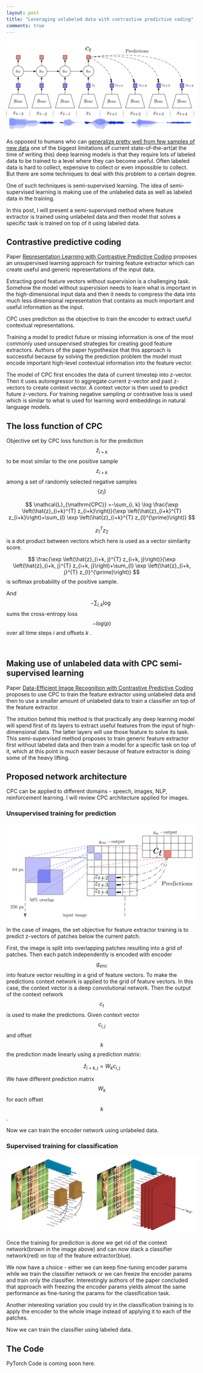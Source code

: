```yaml
---
layout: post
title: "Leveraging unlabeled data with contrastive predictive coding"
comments: true
---
```


![img1](/img/contrastive_predictive_coding/overview.png)

As opposed to humans who can [generalize pretty well from few samples of new data](https://youtu.be/Ucp0TTmvqOE?t=7091) one of the biggest limitations of current state-of-the-art(at the time of writing this) deep learning models is that they require lots of labeled data to be trained to a level where they can become useful. Often labeled data is hard to collect, expensive to collect or even impossible to collect. But there are some techniques to deal with this problem to a certain degree.


One of such techniques is semi-supervised learning. The idea of semi-supervised learning is making use of the unlabeled data as well as labeled data in the training.

In this post, I will present a semi-supervised method where feature extractor is trained using unlabeled data and then model that solves a specific task is trained on top of it using labeled data.

## Contrastive predictive coding

Paper [Representation Learning with Contrastive Predictive Coding](https://arxiv.org/abs/1807.03748) proposes an unsupervised learning approach for training feature extractor which can create useful and generic representations of the input data.

Extracting good feature vectors without supervision is a challenging task. Somehow the model without supervision needs to learn what is important in the high-dimensional input data and then it needs to compress the data into much less dimensional representation that contains as much important and useful information as the input.

CPC uses prediction as the objective to train the encoder to extract useful contextual representations.

Training a model to predict future or missing information is one of the most commonly used unsupervised strategies for creating good feature extractors. Authors of the paper hypothesize that this approach is successful because by solving the prediction problem the model must encode important high-level contextual information into the feature vector.

The model of CPC first encodes the data of current timestep into z-vector. Then it uses autoregressor to aggregate current z-vector and past z-vectors to create context vector. A context vector is then used to predict future z-vectors. For training negative sampling or contrastive loss is used which is similar to what is used for learning word embeddings in natural language models.


## The loss function of CPC

Objective set by CPC loss function is for the prediction $$ \hat{z}_{i+k} $$ to be most similar to the one positive sample $$ z_{i+k} $$ among a set of randomly selected negative samples $$ \{ z_l \} $$


$$
\mathcal{L}_{\mathrm{CPC}} =-\sum_{i, k} \log \frac{\exp \left(\hat{z}_{i+k}^{T} z_{i+k}\right)}{\exp \left(\hat{z}_{i+k}^{T} z_{i+k}\right)+\sum_{l} \exp \left(\hat{z}_{i+k}^{T} z_{l}^{\prime}\right)}
$$

$$ z_1^{T} z_2 $$ is a dot product between vectors which here is used as a vector similarity score.

$$ \frac{\exp \left(\hat{z}_{i+k, j}^{T} z_{i+k, j}\right)}{\exp \left(\hat{z}_{i+k, j}^{T} z_{i+k, j}\right)+\sum_{l} \exp \left(\hat{z}_{i+k, j}^{T} z_{l}^{\prime}\right)} $$ is softmax probability of the positive sample.

And $$ -\sum_{i, k} \log \ $$ sums the cross-entropy loss $$ -log(p) $$ over all time steps $i$ and offsets $k$  . 

<br>

## Making use of unlabeled data with CPC semi-supervised learning

Paper [Data-Efficient Image Recognition with Contrastive Predictive Coding](https://arxiv.org/abs/1905.09272) proposes to use CPC to train the feature extractor using unlabeled data and then to use a smaller amount of unlabeled data to train a classifier on top of the feature extractor. 

The intuition behind this method is that practically any deep learning model will spend first of its layers to extract useful features from the input of high-dimensional data. The latter layers will use those feature to solve its task. This semi-supervised method proposes to train generic feature extractor first without labeled data and then train a model for a specific task on top of it, which at this point is much easier because of feature extractor is doing some of the heavy lifting. 

## Proposed network architecture

CPC can be applied to different domains - speech, images, NLP, reinforcement learning. I will review CPC architecture applied for images.

### Unsupervised training for prediction

![img2](/img/contrastive_predictive_coding/cnn_architecuture.png)

In the case of images, the set objective for feature extractor training is to predict z-vectors of patches below the current patch.

First, the image is split into overlapping patches resulting into a grid of patches. Then each patch independently is encoded with encoder $$ g_{enc} $$ into feature vector resulting in a grid of feature vectors. To make the predictions context network is applied to the grid of feature vectors. In this case, the context vector is a deep convolutional network. Then the output of the context network  $$ c_t $$ is used to make the predictions. Given context vector $$ c_{i,j} $$ and offset $$ k $$ the prediction made linearly using a prediction matrix:

$$  \hat{z}_{i+k, j}=W_{k} c_{i, j} $$

We have different prediction matrix $$ W_{k} $$ for each offset $$ k $$. 

Now we can train the encoder network using unlabeled data.

### Supervised training for classification

![img3](/img/contrastive_predictive_coding/classifier.png)

Once the training for prediction is done we get rid of the context network(brown in the image above) and can now stack a classifier network(red) on top of the feature extractor(blue).

We now have a choice - either we can keep fine-tuning encoder params while we train the classifier network or we can freeze the encoder params and train only the classifier. Interestingly authors of the paper concluded that approach with freezing the encoder params yields almost the same performance as fine-tuning the params for the classification task.

Another interesting variation you could try in the classification training is to apply the encoder to the whole image instead of applying it to each of the patches.

Now we can train the classifier using labeled data.

## The Code

PyTorch Code is coming soon here.

